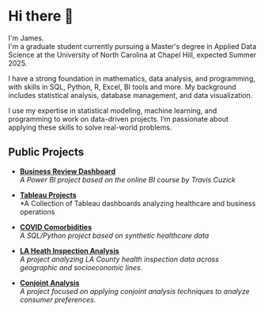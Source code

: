 # Hi there 👋

I'm James.  
I'm a graduate student currently pursuing a Master's degree in Applied Data Science at the University of North Carolina at Chapel Hill, expected Summer 2025.

I have a strong foundation in mathematics, data analysis, and programming, with skills in SQL, Python, R, Excel, BI tools and more. My background includes statistical analysis, database management, and data visualization.

I use my expertise in statistical modeling, machine learning, and programming to work on data-driven projects. I’m passionate about applying these skills to solve real-world problems.

## Public Projects

- **[Business Review Dashboard](https://github.com/jrkruser/Power-BI-Business-Dashboard)**  
  *A Power BI project based on the online BI course by Travis Cuzick*
  
- **[Tableau Projects](https://public.tableau.com/app/profile/james.kruse/vizzes)**  
  *A Collection of Tableau dashboards analyzing healthcare and business operations
  
- **[COVID Comorbidities](https://github.com/jrkruser/COVID_comorbidities)**  
  *A SQL/Python project based on synthetic healthcare data*

- **[LA Heath Inspection Analysis](https://github.com/jrkruser/health_inspections)**  
  *A project analyzing LA County health inspection data across geographic and socioeconomic lines.*

- **[Conjoint Analysis](https://github.com/jrkruser/conjoint-analysis)**  
  *A project focused on applying conjoint analysis techniques to analyze consumer preferences.*







